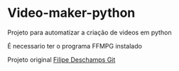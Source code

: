 # Video-maker-python

Projeto para automatizar a criação de videos em python

É necessario ter o programa FFMPG instalado

Projeto original
[Filipe Deschamps Git](https://github.com/filipedeschamps/video-maker)
